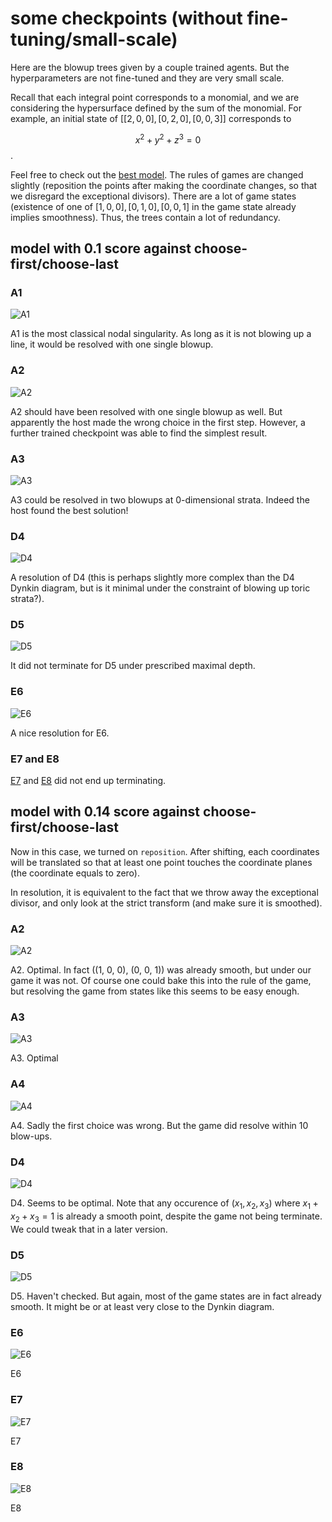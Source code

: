 # some checkpoints (without fine-tuning/small-scale)
Here are the blowup trees given by a couple trained agents. But the hyperparameters are not fine-tuned and they are very small scale.

Recall that each integral point corresponds to a monomial, and we are considering the hypersurface defined by the sum of the monomial. For example, an initial state of $[[2,0,0], [0,2,0], [0,0,3]]$ corresponds to

$$x^2+y^2+z^3=0$$.

Feel free to check out the [best model](#model-with-0.14-score-against-choose-first/choose-last). The rules of games are changed slightly (reposition the points after making the coordinate changes, so that we disregard the exceptional divisors). There are a lot of game states (existence of one of $[1, 0, 0], [0, 1, 0], [0, 0, 1]$ in the game state already implies smoothness). Thus, the trees contain a lot of redundancy.


## model with 0.1 score against choose-first/choose-last
### A1
![A1](0.1-model/A1.png)

A1 is the most classical nodal singularity. As long as it is not blowing up a line, it would be resolved with one single blowup.

### A2
![A2](0.1-model/A2.png)

A2 should have been resolved with one single blowup as well. But apparently the host made the wrong choice in the first step. However, a further trained checkpoint was able to find the simplest result.

### A3
![A3](0.1-model/A3.png)

A3 could be resolved in two blowups at 0-dimensional strata. Indeed the host found the best solution!

### D4
![D4](0.1-model/D4.png)

A resolution of D4 (this is perhaps slightly more complex than the D4 Dynkin diagram, but is it minimal under the constraint of blowing up toric strata?).

### D5
![D5](0.1-model/D5.png)

It did not terminate for D5 under prescribed maximal depth.

### E6
![E6](0.1-model/E6.png)

A nice resolution for E6.

### E7 and E8
[E7](0.1-model/E7.png) and [E8](0.1-model/E8.png) did not end up terminating.

## model with 0.14 score against choose-first/choose-last
Now in this case, we turned on `reposition`. After shifting, each coordinates will be translated so that at least one point touches the coordinate planes (the coordinate equals to zero).

In resolution, it is equivalent to the fact that we throw away the exceptional divisor, and only look at the strict transform (and make sure it is smoothed).

### A2
![A2](0.14-model/A2.png)

A2. Optimal. In fact ((1, 0, 0), (0, 0, 1)) was already smooth, but under our game it was not. Of course one could bake this into the rule of the game, but resolving the game from states like this seems to be easy enough. 

### A3
![A3](0.14-model/A3.png)

A3. Optimal

### A4
![A4](0.14-model/A4.png)

A4. Sadly the first choice was wrong. But the game did resolve within 10 blow-ups.

### D4
![D4](0.14-model/D4.png)

D4. Seems to be optimal. Note that any occurence of $(x_1, x_2, x_3)$ where $x_1+x_2+x_3=1$ is already a smooth point, despite the game not being terminate. We could tweak that in a later version.

### D5
![D5](0.14-model/D5.png)

D5. Haven't checked. But again, most of the game states are in fact already smooth. It might be or at least very close to the Dynkin diagram.

### E6
![E6](0.14-model/E6.png)

E6

### E7
![E7](0.14-model/E7.png)

E7

### E8
![E8](0.14-model/E8.png)

E8
